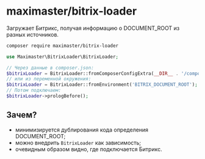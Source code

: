 # maximaster/bitrix-loader

Загружает Битрикс, получая информацию о DOCUMENT_ROOT из разных источников.

```bash
composer require maximaster/bitrix-loader
```

```php
use Maximaster\BitrixLoader\BitrixLoader;

// Через данные в composer.json:
$bitrixLoader = BitrixLoader::fromComposerConfigExtra(__DIR__ . '/composer.json', 'documentRoot');
// или из переменной окружения:
$bitrixLoader = BitrixLoader::fromEnvironment('BITRIX_DOCUMENT_ROOT');
// Потом подключаем:
$bitrixLoader->prologBefore();
```

## Зачем?

* минимизируется дублирования кода определения DOCUMENT_ROOT;
* можно внедрить `BitrixLoader` как зависимость;
* очевидным образом видно, где подключается Битрикс.
